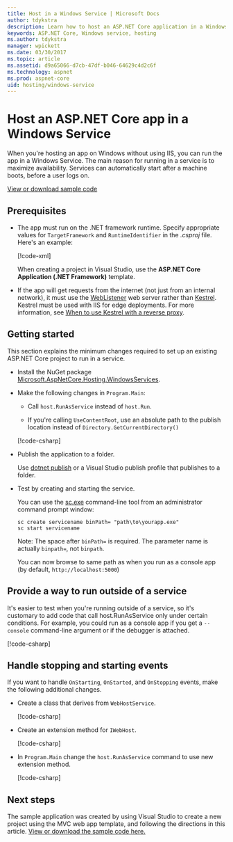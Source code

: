 ```yaml
---
title: Host in a Windows Service | Microsoft Docs
author: tdykstra
description: Learn how to host an ASP.NET Core application in a Windows Service.
keywords: ASP.NET Core, Windows service, hosting
ms.author: tdykstra
manager: wpickett
ms.date: 03/30/2017
ms.topic: article
ms.assetid: d9a65066-d7cb-47df-b046-64629c4d2c6f
ms.technology: aspnet
ms.prod: aspnet-core
uid: hosting/windows-service
---
```


# Host an ASP.NET Core app in a Windows Service

When you're hosting an app on Windows without using IIS, you can run the app in a Windows Service. The main reason for running in a service is to maximize availability. Services can automatically start after a machine boots, before a user logs on.

[View or download sample code](https://github.com/aspnet/Docs/tree/master/aspnetcore/hosting/windows-service/sample)

## Prerequisites

* The app must run on the .NET framework runtime.  Specify appropriate values for `TargetFramework` and `RuntimeIdentifier` in the *.csproj* file.  Here's an example:

  [!code-xml[](windows-service/sample/AspNetCoreService.csproj?range=3-6)]

  When creating a project in Visual Studio, use the **ASP.NET Core Application (.NET Framework)** template.

* If the app will get requests from the internet (not just from an internal network), it must use the [WebListener](xref:aspnetcore/fundamentals/servers/weblistener) web server rather than [Kestrel](xref:aspnetcore/fundamentals/servers/kestrel).  Kestrel must be used with IIS for edge deployments.  For more information, see [When to use Kestrel with a reverse proxy](https://docs.microsoft.com/en-us/aspnet/core/fundamentals/servers/kestrel#when-to-use-kestrel-with-a-reverse-proxy).

## Getting started

This section explains the minimum changes required to set up an existing ASP.NET Core project to run in a service.

* Install the NuGet package [Microsoft.AspNetCore.Hosting.WindowsServices](https://www.nuget.org/packages/Microsoft.AspNetCore.Hosting.WindowsServices/).

* Make the following changes in `Program.Main`:
  
  * Call `host.RunAsService` instead of `host.Run`.
  
  * If you're calling `UseContentRoot`, use an absolute path to the publish location instead of `Directory.GetCurrentDirectory()` 
  
  [!code-csharp[](windows-service/sample/Program.cs?name=ServiceOnly)]

* Publish the application to a folder.

  Use [dotnet publish](https://docs.microsoft.com/dotnet/articles/core/tools/dotnet-publish) or a Visual Studio publish profile that publishes to a folder.

* Test by creating and starting the service.

  You can use the [sc.exe](https://technet.microsoft.com/library/bb490995) command-line tool from an administrator command prompt window:

  ```console
  sc create servicename binPath= "path\to\yourapp.exe"
  sc start servicename
  ```

  Note: The space after `binPath=` is required. The parameter name is actually `binpath=`, not `binpath`.

  You can now browse to same path as when you run as a console app (by default, `http://localhost:5000`)

## Provide a way to run outside of a service

It's easier to test when you're running outside of a service, so it's customary to add code that call host.RunAsService only under certain conditions.  For example, you could run as a console app if you get a `--console` command-line argument or if the debugger is attached.

[!code-csharp[](windows-service/sample/Program.cs?name=ServiceOrConsole)]

## Handle stopping and starting events

If you want to handle `OnStarting`, `OnStarted`, and `OnStopping` events, make the following additional changes.

* Create a class that derives from `WebHostService`.

  [!code-csharp[](windows-service/sample/CustomWebHostService.cs?name=NoLogging)]

* Create an extension method for `IWebHost`.

  [!code-csharp[](windows-service/sample/WebHostServiceExtensions.cs?name=ExtensionsClass)]

* In `Program.Main` change the `host.RunAsService` command to use new extension method.

  [!code-csharp[](windows-service/sample/Program.cs?name=HandleStopStart)]

## Next steps

The sample application was created by using Visual Studio to create a new project using the MVC web app template, and following the directions in this article.  [View or download the sample code here.](https://github.com/aspnet/Docs/tree/master/aspnetcore/hosting/windows-service/sample)
